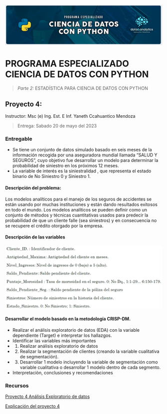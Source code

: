 ![Header](../Img/pyds.png)

# PROGRAMA ESPECIALIZADO CIENCIA DE DATOS CON PYTHON

> _Parte 2:_ ESTADÍSTICA PARA CIENCIA DE DATOS CON PYTHON

## Proyecto 4:

Instructor: Msc (e) Ing. Est. E Inf. Yaneth Ccahuantico Mendoza

> Entrega: Sabado 20 de mayo del 2023

### Entregable

- Se tiene un conjunto de datos simulado basado en seis meses de la información recogida por una aseguradora mundial llamada “SALUD Y SEGUROS”, cuyo objetivo fue desarrollar un modelo para determinar la probabilidad de siniestro en los próximos 12 meses.
- La variable de interés es la siniestralidad , que representa el estado binario de No Siniestro 0 y Siniestro 1.

#### Descripción del problema:

Los modelos analíticos para el manejo de los seguros de accidentes se están usando por muchas instituciones y están dando resultados exitosos en todo el mundo. Los modelos analíticos se pueden definir como un conjunto de métodos y técnicas cuantitativas usados para predecir la probabilidad de que un cliente falle (sea siniestros) y en consecuencia no se recupere el crédito otorgado por la empresa.

#### Descripción de las variables

![Variables](../Img/variables.png)

#### Desarrollar el modelo basado en la metodología CRISP-DM.

- Realizar el análisis exploratorio de datos (EDA) con la variable dependiente (Target) e interpretar los hallazgos.
- Identificar las variables más importantes
- 1. Realizar análisis exploratorio de datos
- 2. Realizar la segmentación de clientes (creando la variable cualitativa de segmentación).
- 3. Desarrollar 1 modelo incluyendo la variable de segmentación como variable cualitativa o desarrollar 1 modelo dentro de cada segmento.
- Interpretaciòn, conclusiones y recomendaciones

### Recursos

<a href="https://github.com/LexAguirre/Course_Data_and_analytics/blob/main/Proyecto_4/Proyecto_4.ipynb">Proyecto 4 Análisis Exploratorio de datos

<a href="https://youtu.be/8LizN5jgvu4">Explicación del proyecto 4</a>
